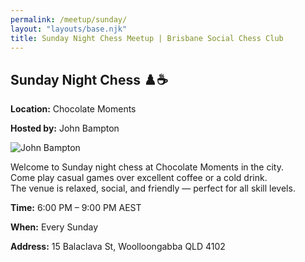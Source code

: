 ```yaml
---
permalink: /meetup/sunday/
layout: "layouts/base.njk"
title: Sunday Night Chess Meetup | Brisbane Social Chess Club
---
```


<section class="section">
	<h2>Sunday Night Chess ♟️☕</h2>
	<p><strong>Location:</strong> Chocolate Moments</p>
	<p><strong>Hosted by:</strong> John Bampton</p>
	<div class="bio">
		<img
			src="https://avatars.githubusercontent.com/u/873384?s=400&v=4"
			alt="John Bampton"
			class="bio-img"
		/>
	</div>
	<p>
		Welcome to Sunday night chess at Chocolate Moments in the city. <br />
		Come play casual games over excellent coffee or a cold drink. <br />
		The venue is relaxed, social, and friendly — perfect for all skill levels.
	</p>
	<p><strong>Time:</strong> 6:00 PM – 9:00 PM AEST</p>
	<p><strong>When:</strong> Every Sunday</p>
	<p><strong>Address:</strong> 15 Balaclava St, Woolloongabba QLD 4102</p>
	<div class="map">
		<!-- TODO -->
		<!-- <iframe
			src="https://www.google.com/maps/embed?pb=!1m18!1m12!1m3!1d3538.0211617421363!2d153.02726041506186!3d-27.49145638289017!2m3!1f0!2f0!3f0!3m2!1i1024!2i768!4f13.1!3m3!1m2!1s0x6b9159a7a0211687%3A0x85ff58a2cfd7c0e5!2sCoffee%20Supreme%20Brisbane!5e0!3m2!1sen!2sau!4v1691123456789!5m2!1sen!2sau"
			width="100%"
			height="250"
			style="border: 0; border-radius: 10px"
			allowfullscreen=""
			loading="lazy"
		></iframe> -->
	</div>
</section>
